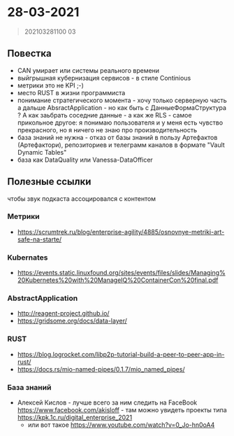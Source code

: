 # 28-03-2021

> 202103281100
03

## Повестка

* CAN умирает или системы реального времени
* выйгрышная кубернизация сервисов - в стиле Continious
* метрики это не KPI ;-)
* место RUST в жизни программиста
* понимание стратегического момента - хочу только серверную часть а дальше AbsractApplication - но как быть с ДанныеФормаСтруктура ? А как заьбрать соседние данные - а как же RLS - самое прикольное другое: я понимаю пользователя и у меня есть чувство прекрасного, но я ничего не знаю про производительность
* база знаний не нужна - отказ от базы знаний в пользу Артефактов (Артефактори), репозиториев и телеграмм каналов в формате "Vault Dynamic Tables"
* база как DataQuality или Vanessa-DataOfficer

## Полезные ссылки

чтобы звук подкаста ассоцировался с контентом

### Метрики

* https://scrumtrek.ru/blog/enterprise-agility/4885/osnovnye-metriki-art-safe-na-starte/

### Kubernates

* https://events.static.linuxfound.org/sites/events/files/slides/Managing%20Kubernetes%20with%20ManageIQ%20ContainerCon%20final.pdf

### AbstractApplication

* http://reagent-project.github.io/
* https://gridsome.org/docs/data-layer/

### RUST

* https://blog.logrocket.com/libp2p-tutorial-build-a-peer-to-peer-app-in-rust/
* https://docs.rs/mio-named-pipes/0.1.7/mio_named_pipes/

### База знаний

* Алексей Кислов - лучше всего за ним следить на FaceBook https://www.facebook.com/akisloff - там можно увидеть проекты типа https://kpk.1c.ru/digital_enterprise_2021
  * или вот такое https://www.youtube.com/watch?v=0_Jo-hn0oA4
